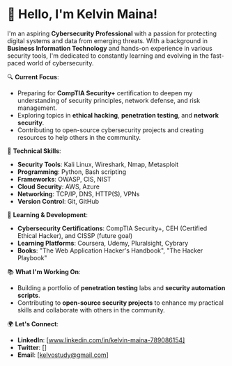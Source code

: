 # 👋 Hello, I'm Kelvin Maina!

I'm an aspiring **Cybersecurity Professional** with a passion for protecting digital systems and data from emerging threats. With a background in **Business Information Technology** and hands-on experience in various security tools, I'm dedicated to constantly learning and evolving in the fast-paced world of cybersecurity.

🔍 **Current Focus**:  
- Preparing for **CompTIA Security+** certification to deepen my understanding of security principles, network defense, and risk management.
- Exploring topics in **ethical hacking**, **penetration testing**, and **network security**.
- Contributing to open-source cybersecurity projects and creating resources to help others in the community.

🔧 **Technical Skills**:
- **Security Tools**: Kali Linux, Wireshark, Nmap, Metasploit
- **Programming**: Python, Bash scripting
- **Frameworks**: OWASP, CIS, NIST
- **Cloud Security**: AWS, Azure
- **Networking**: TCP/IP, DNS, HTTP(S), VPNs
- **Version Control**: Git, GitHub

🌱 **Learning & Development**:  
- **Cybersecurity Certifications**: CompTIA Security+, CEH (Certified Ethical Hacker), and CISSP (future goal)
- **Learning Platforms**: Coursera, Udemy, Pluralsight, Cybrary
- **Books**: "The Web Application Hacker's Handbook", "The Hacker Playbook"

📚 **What I'm Working On**:
- Building a portfolio of **penetration testing** labs and **security automation scripts**.
- Contributing to **open-source security projects** to enhance my practical skills and collaborate with others in the community.

🌍 **Let's Connect**:
- **LinkedIn**: [www.linkedin.com/in/kelvin-maina-789086154]
- **Twitter**: []
- **Email**: [kelvostudy@gmail.com]
